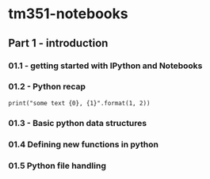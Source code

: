 # tm351-notebooks

## Part 1 - introduction

### 01.1 - getting started with IPython and Notebooks

### 01.2 - Python recap

    print("some text {0}, {1}".format(1, 2))


### 01.3 - Basic python data structures 

### 01.4 Defining new functions in python

### 01.5 Python file handling
